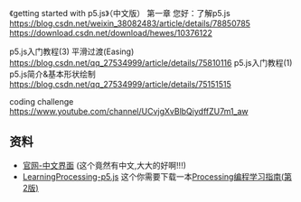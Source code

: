 《getting started with p5.js》（中文版） 第一章 您好：了解p5.js
https://blog.csdn.net/weixin_38082483/article/details/78850785
https://download.csdn.net/download/hewes/10376122

p5.js入门教程(3) 平滑过渡(Easing)
https://blog.csdn.net/qq_27534999/article/details/75810116
p5.js入门教程(1) p5.js简介&基本形状绘制
https://blog.csdn.net/qq_27534999/article/details/75151515


coding challenge
https://www.youtube.com/channel/UCvjgXvBlbQiydffZU7m1_aw

## 资料

 - [官网-中文界面](https://p5js.org/zh-Hans/) (这个竟然有中文,大大的好啊!!!)
 - [LearningProcessing-p5.js](https://github.com/shiffman/LearningProcessing-p5.js) 这个你需要下载一本[Processing编程学习指南(第2版)](https://download.csdn.net/download/u011824510/10441649?utm_source=bbsseo)
